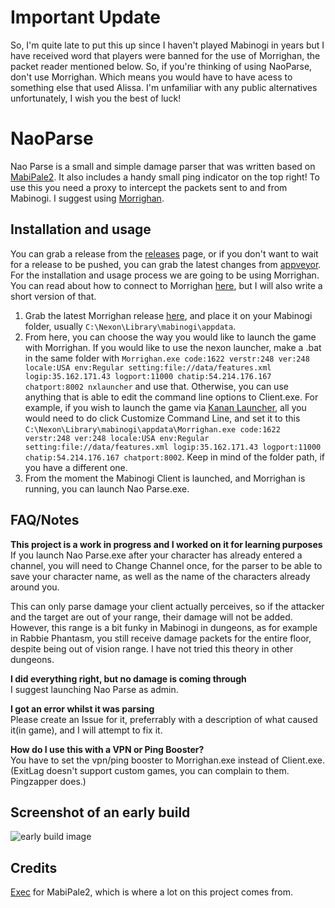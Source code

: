 # Important Update
  So, I'm quite late to put this up since I haven't played Mabinogi in years but I have received word that players were banned for the use of Morrighan, the packet reader mentioned below. So, if you're thinking of using NaoParse, don't use Morrighan. Which means you would have to have acess to something else that used Alissa. I'm unfamiliar with any public alternatives unfortunately, I wish you the best of luck! 

# NaoParse
 Nao Parse is a small and simple damage parser that was written based on [MabiPale2](https://github.com/exectails/MabiPale2). It also includes a handy small ping indicator on the top right! To use this you need a proxy to intercept the packets sent to and from Mabinogi. I suggest using [Morrighan](https://github.com/exectails/Morrighan).

## Installation and usage
You can grab a release from the [releases](https://github.com/Iuke121/Nao-Parse/releases) page, or if you don't want to wait for a release to be pushed, you can grab the latest changes from [appveyor](https://ci.appveyor.com/project/Iuke121/naoparse/build/artifacts).
For the installation and usage process we are going to be using Morrighan. You can read about how to connect to Morrighan [here](https://github.com/exectails/Morrighan/blob/master/README.md#how-to-connect-to-morrighan), but I will also write a short version of that.  

1. Grab the latest Morrighan release [here](https://github.com/exectails/Morrighan/releases), and place it on your Mabinogi folder, usually `C:\Nexon\Library\mabinogi\appdata`.
2. From here, you can choose the way you would like to launch the game with Morrighan. If you would like to use the nexon launcher, make a .bat in the same folder with `Morrighan.exe code:1622 verstr:248 ver:248 locale:USA env:Regular setting:file://data/features.xml logip:35.162.171.43 logport:11000 chatip:54.214.176.167 chatport:8002 nxlauncher` and use that. Otherwise, you can use anything that is able to edit the command line options to Client.exe. For example, if you wish to launch the game via [Kanan Launcher](https://github.com/cursey/kanan-new), all you would need to do click Customize Command Line, and set it to this `C:\Nexon\Library\mabinogi\appdata\Morrighan.exe code:1622 verstr:248 ver:248 locale:USA env:Regular setting:file://data/features.xml logip:35.162.171.43 logport:11000 chatip:54.214.176.167 chatport:8002`. Keep in mind of the folder path, if you have a different one.
3. From the moment the Mabinogi Client is launched, and Morrighan is running, you can launch Nao Parse.exe.
  
## FAQ/Notes
**This project is a work in progress and I worked on it for learning purposes**  
If you launch Nao Parse.exe after your character has already entered a channel, you will need to Change Channel once, for the parser to be able to save your character name, as well as the name of the characters already around you.

This can only parse damage your client actually perceives, so if the attacker and the target are out of your range, their damage will not be added. However, this range is a bit funky in Mabinogi in dungeons, as for example in Rabbie Phantasm, you still receive damage packets for the entire floor, despite being out of vision range. I have not tried this theory in other dungeons.

**I did everything right, but no damage is coming through**  
I suggest launching Nao Parse as admin.

**I got an error whilst it was parsing**  
Please create an Issue for it, preferrably with a description of what caused it(in game), and I will attempt to fix it.

**How do I use this with a VPN or Ping Booster?**  
You have to set the vpn/ping booster to Morrighan.exe instead of Client.exe. (ExitLag doesn't support custom games, you can complain to them. Pingzapper does.)

## Screenshot of an early build
![early build image](https://i.imgur.com/WygQcPc.png)
## Credits
[Exec](https://github.com/exectails) for MabiPale2, which is where a lot on this project comes from.
